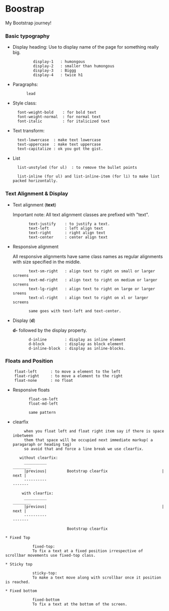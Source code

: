 # Boostrap
My Bootstrap journey!


### Basic typography
        
 * Display heading:
        Use to display name of the page for something really big.
        
                display-1   : humongous
                display-2   : smaller than humongous
                display-3   : Biggg
                display-4   : twice h1
 
* Paragraphs:
            
            lead
 
* Style class:
        
        font-weight-bold    : for bold text
        font-weight-normal  : for normal text
        font-italic         : for italicized text
        
 
* Text transform:
        
        text-lowercase  : make text lowercase
        text-uppercase  : make text uppercase
        text-capitalize : ok you got the gist.
        
* List
    
        list-unstyled (for ul)  : to remove the bullet points
        
        list-inline (for ul) and list-inline-item (for li) to make list packed horizontally.



### Text Alignment & Display
        
   * Text alignment (**text**)
        
        Important note: All text alignment classes are prefixed with "text".
        
                text-justify    : to justify a text.
                text-left       : left align text
                text-right      : right align text
                text-center     : center align text

   * Responsive alignment 
        
        All responsive alignments have same class names as regular alignments with size specified in the middle.
                
                text-sm-right   : align text to right on small or larger screens
                text-md-right   : align text to right on medium or larger screens
                text-lg-right   : align text to right on large or larger sreens
                text-xl-right   : align text to right on xl or larger screens
                
                same goes with text-left and text-center.
                
   * Display (**d**)
        
        **d-** followed by the display property.
                
                d-inline        : display as inline element
                d-block         : display as block element
                d-inline-block  : display as inline-blocks.
             

### Floats and Position
        
        float-left      : to move a element to the left
        float-right     : to move a element to the right        
        float-none      : no float
        
   * Responsive floats
                
                float-sm-left
                float-md-left
                
                same pattern
   
   * clearfix
              
              when you float left and float right item say if there is space inbetween 
              them that space will be occupied next immediate markup( a paragaraph or heading tag)
              so avoid that and force a line break we use clearfix.
            
            without clearfix:
              __________                                                   ________
              |previous|         Bootstrap clearfix                        | next |
              ----------                                                    -------
              
             with clearfix: 
              __________                                                   ________
              |previous|                                                   | next |
              ----------                                                    -------
                                                                                                
                                 Bootstrap clearfix                                              
              
              
    * Fixed Top
                
                fixed-top:
                To fix a text at a fixed position irrespective of scrollbar movements use fixed-top class.
    
    * Sticky top
                
                sticky-top:
                To make a text move along with scrollbar once it position is reached.
    
    * Fixed bottom
                
                fixed-bottom
                To fix a text at the bottom of the screen.
